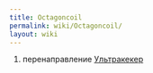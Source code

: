 ```yaml
---
title: Octagoncoil
permalink: wiki/Octagoncoil/
layout: wiki
---
```


1.  перенаправление [Ультракекер](Ультракекер "wikilink")
